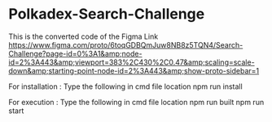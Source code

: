 # Polkadex-Search-Challenge
This is the converted code of the Figma Link https://www.figma.com/proto/6toqGDBQmJuw8NB8z5TQN4/Search-Challenge?page-id=0%3A1&amp;node-id=2%3A443&amp;viewport=383%2C430%2C0.47&amp;scaling=scale-down&amp;starting-point-node-id=2%3A443&amp;show-proto-sidebar=1

For installation : Type the following in cmd file location
npm run install

For execution : Type the following in cmd file location
npm run built
npm run start

